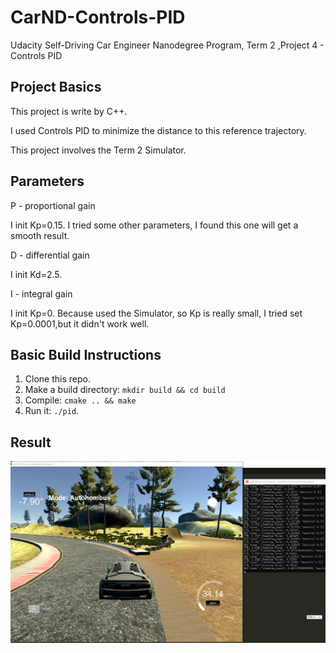 # CarND-Controls-PID
Udacity Self-Driving Car Engineer Nanodegree Program, Term 2 ,Project 4 - Controls PID

## Project Basics
This project is write by C++.

I used Controls PID to minimize the distance to this reference trajectory.

This project involves the Term 2 Simulator.

## Parameters

P - proportional gain

I init Kp=0.15. I tried some other parameters, I found this one will get a smooth result.

D - differential gain

I init Kd=2.5.  

I - integral gain

I init Kp=0. Because used the Simulator, so Kp is really small, I tried  set Kp=0.0001,but it didn't work well.

## Basic Build Instructions

1. Clone this repo.
2. Make a build directory: `mkdir build && cd build`
3. Compile: `cmake .. && make`
4. Run it: `./pid`. 

## Result
![result](result_img/result.png)


